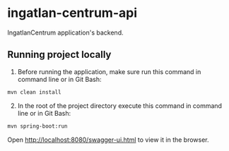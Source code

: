 # ingatlan-centrum-api

IngatlanCentrum application's backend.

## Running project locally

1. Before running the application, make sure run this command in command line or in Git Bash:

```bash
mvn clean install
```

2. In the root of the project directory execute this command in command line or in Git Bash:

```bash
mvn spring-boot:run
```

Open [http://localhost:8080/swagger-ui.html](http://localhost:8080/swagger-ui.html) to view it in the browser.
